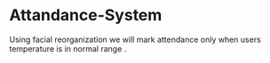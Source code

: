 # Attandance-System
Using facial  reorganization we will mark attendance only when users temperature is in normal  range .
